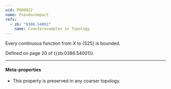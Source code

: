 ```yaml
---
uid: P000022
name: Pseudocompact
refs:
  - zb: "0386.54001"
    name: Counterexamples in Topology
---
```


Every continuous function from $X$ to {S25} is bounded.

Defined on page 20 of {{zb:0386.54001}}.

----
#### Meta-properties

- This property is preserved in any coarser topology.
